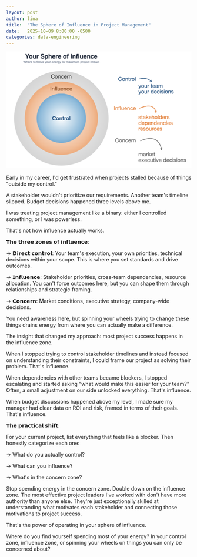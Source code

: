 ```yaml
---
layout: post
author: lina
title:  "The Sphere of Influence in Project Management"
date:   2025-10-09 8:00:00 -0500
categories: data-engineering
---
```


![Where to focus your energy for maximum impact.](/assets/images/posts/2025-10-08-sphere-of-influence-in-project-management.png)

Early in my career, I'd get frustrated when projects stalled because of things "outside my control."

A stakeholder wouldn't prioritize our requirements. Another team's timeline slipped. Budget decisions happened three levels above me.

I was treating project management like a binary: either I controlled something, or I was powerless.

That's not how influence actually works.

𝗧𝗵𝗲 𝘁𝗵𝗿𝗲𝗲 𝘇𝗼𝗻𝗲𝘀 𝗼𝗳 𝗶𝗻𝗳𝗹𝘂𝗲𝗻𝗰𝗲:

→ 𝗗𝗶𝗿𝗲𝗰𝘁 𝗰𝗼𝗻𝘁𝗿𝗼𝗹: Your team's execution, your own priorities, technical decisions within your scope. This is where you set standards and drive outcomes.

→ 𝗜𝗻𝗳𝗹𝘂𝗲𝗻𝗰𝗲: Stakeholder priorities, cross-team dependencies, resource allocation. You can't force outcomes here, but you can shape them through relationships and strategic framing.

→ 𝗖𝗼𝗻𝗰𝗲𝗿𝗻: Market conditions, executive strategy, company-wide decisions. 

You need awareness here, but spinning your wheels trying to change these things drains energy from where you can actually make a difference.

The insight that changed my approach: most project success happens in the influence zone.

When I stopped trying to control stakeholder timelines and instead focused on understanding their constraints, I could frame our project as solving their problem. That's influence.

When dependencies with other teams became blockers, I stopped escalating and started asking "what would make this easier for your team?" Often, a small adjustment on our side unlocked everything. That's influence.

When budget discussions happened above my level, I made sure my manager had clear data on ROI and risk, framed in terms of their goals. That's influence.

𝗧𝗵𝗲 𝗽𝗿𝗮𝗰𝘁𝗶𝗰𝗮𝗹 𝘀𝗵𝗶𝗳𝘁:

For your current project, list everything that feels like a blocker. Then honestly categorize each one: 

→ What do you actually control? 

→ What can you influence? 

→ What's in the concern zone?

Stop spending energy in the concern zone. Double down on the influence zone.
The most effective project leaders I've worked with don't have more authority than anyone else. They're just exceptionally skilled at understanding what motivates each stakeholder and connecting those motivations to project success.

That's the power of operating in your sphere of influence.

Where do you find yourself spending most of your energy? In your control zone, influence zone, or spinning your wheels on things you can only be concerned about?